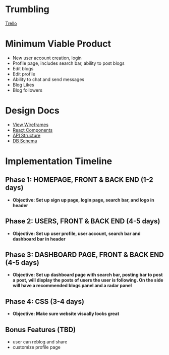 # Trumbling

[Trello][trello]

[trello]: https://trello.com/b/tSuLQwfb/project


# Minimum Viable Product

* New user account creation, login
* Profile page, includes search bar, ability to post blogs
* Edit blogs
* Edit profile
* Ability to chat and send messages
* Blog Likes
* Blog followers

# Design Docs

* [View Wireframes][wireframes]
* [React Components][components]
* [API Structure][apiStructure]
* [DB Schema][dbSchema]

[wireframes]: wireframes
[components]: components.md
[apiStructure]: apiStructure.md
[dbSchema]: dbSchema.md


# Implementation Timeline

## Phase 1: HOMEPAGE, FRONT & BACK END (1-2 days)
* **Objective: Set up sign up page, login page, search bar, and logo in header**

## Phase 2: USERS, FRONT & BACK END (4-5 days)
* **Objective: Set up user profile, user account, search bar and dashboard bar in header**

## Phase 3: DASHBOARD PAGE, FRONT & BACK END (4-5 days)
* **Objective: Set up dashboard page with search bar, posting bar to post a post, will display the posts of users the user is following. On the side will have a recommended blogs panel and a radar panel**

## Phase 4: CSS (3-4 days)
* **Objective: Make sure website visually looks great**

## Bonus Features (TBD)
* user can reblog and share
* customize profile page
